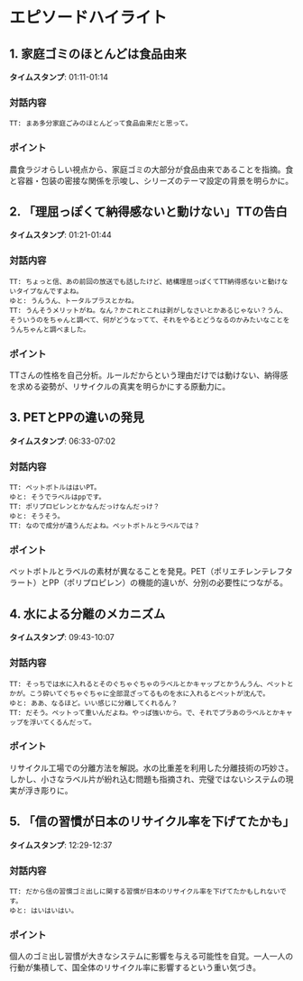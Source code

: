 # エピソードハイライト

## 1. 家庭ゴミのほとんどは食品由来
**タイムスタンプ**: 01:11-01:14

### 対話内容
```
TT: まあ多分家庭ごみのほとんどって食品由来だと思って。
```

### ポイント
農食ラジオらしい視点から、家庭ゴミの大部分が食品由来であることを指摘。食と容器・包装の密接な関係を示唆し、シリーズのテーマ設定の背景を明らかに。

## 2. 「理屈っぽくて納得感ないと動けない」TTの告白
**タイムスタンプ**: 01:21-01:44

### 対話内容
```
TT: ちょっと信、あの前回の放送でも話したけど、結構理屈っぽくてTT納得感ないと動けないタイプなんですよね。
ゆと: うんうん、トータルプラスとかね。
TT: うんそうメリットがね。なん？かこれとこれは剥がしなさいとかあるじゃない？うん、そういうのをちゃんと調べて、何がどうなってて、それをやるとどうなるのかみたいなことをうんちゃんと調べました。
```

### ポイント
TTさんの性格を自己分析。ルールだからという理由だけでは動けない、納得感を求める姿勢が、リサイクルの真実を明らかにする原動力に。

## 3. PETとPPの違いの発見
**タイムスタンプ**: 06:33-07:02

### 対話内容
```
TT: ペットボトルははいPT。
ゆと: そうでラベルはppです。
TT: ポリプロピレンとかなんだっけなんだっけ？
ゆと: そうそう。
TT: なので成分が違うんだよね。ペットボトルとラベルでは？
```

### ポイント
ペットボトルとラベルの素材が異なることを発見。PET（ポリエチレンテレフタラート）とPP（ポリプロピレン）の機能的違いが、分別の必要性につながる。

## 4. 水による分離のメカニズム
**タイムスタンプ**: 09:43-10:07

### 対話内容
```
TT: そっちでは水に入れるとそのぐちゃぐちゃのラベルとかキャップとかうんうん、ペットとかが。こう砕いてぐちゃぐちゃに全部混ざってるものを水に入れるとペットが沈んで。
ゆと: ああ、なるほど。いい感じに分離してくれるん？
TT: だそう。ペットって重いんだよね。やっぱ強いから。で、それでプラあのラベルとかキャップを浮いてくるんだって。
```

### ポイント
リサイクル工場での分離方法を解説。水の比重差を利用した分離技術の巧妙さ。しかし、小さなラベル片が紛れ込む問題も指摘され、完璧ではないシステムの現実が浮き彫りに。

## 5. 「信の習慣が日本のリサイクル率を下げてたかも」
**タイムスタンプ**: 12:29-12:37

### 対話内容
```
TT: だから信の習慣ゴミ出しに関する習慣が日本のリサイクル率を下げてたかもしれないです。
ゆと: はいはいはい。
```

### ポイント
個人のゴミ出し習慣が大きなシステムに影響を与える可能性を自覚。一人一人の行動が集積して、国全体のリサイクル率に影響するという重い気づき。